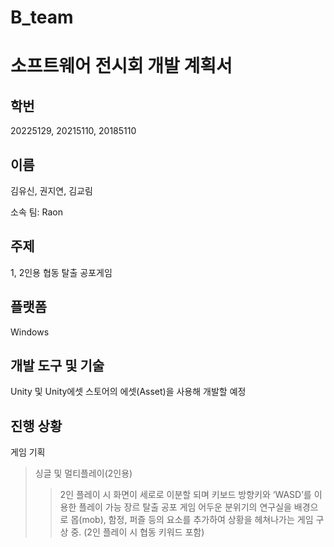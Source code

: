 # B_team

소프트웨어 전시회 개발 계획서  
==========================

학번
----
20225129, 20215110, 20185110

이름
----
김유신, 권지연, 김교림

소속 팀: Raon

주제
----
1, 2인용 협동 탈출 공포게임

플랫폼
----
Windows

개발 도구 및 기술 
----------------
Unity 및 Unity에셋 스토어의 에셋(Asset)을 사용해 개발할 예정

진행 상황
--------
게임 기획
> 싱글 및 멀티플레이(2인용)
> >2인 플레이 시 화면이 세로로 이분할 되며 키보드 방향키와 ‘WASD’를 이용한 플레이 가능
>장르
> >탈출 공포 게임
> >어두운 분위기의 연구실을 배경으로 몹(mob), 함정, 퍼즐 등의 요소를 추가하여 상황을 헤쳐나가는 게임 구상 중. (2인 플레이 시 협동 키워드 포함)
